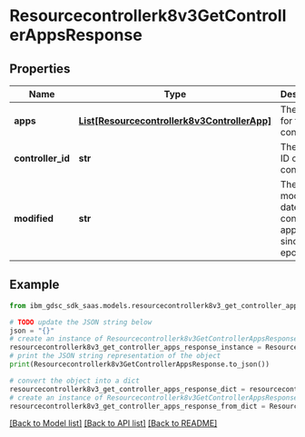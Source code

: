 # Resourcecontrollerk8v3GetControllerAppsResponse


## Properties

Name | Type | Description | Notes
------------ | ------------- | ------------- | -------------
**apps** | [**List[Resourcecontrollerk8v3ControllerApp]**](Resourcecontrollerk8v3ControllerApp.md) | The apps for the controller. | [optional] 
**controller_id** | **str** | The internal ID of the controller. | [optional] 
**modified** | **str** | The last modified date of the controller apps (ms since epoch). | [optional] 

## Example

```python
from ibm_gdsc_sdk_saas.models.resourcecontrollerk8v3_get_controller_apps_response import Resourcecontrollerk8v3GetControllerAppsResponse

# TODO update the JSON string below
json = "{}"
# create an instance of Resourcecontrollerk8v3GetControllerAppsResponse from a JSON string
resourcecontrollerk8v3_get_controller_apps_response_instance = Resourcecontrollerk8v3GetControllerAppsResponse.from_json(json)
# print the JSON string representation of the object
print(Resourcecontrollerk8v3GetControllerAppsResponse.to_json())

# convert the object into a dict
resourcecontrollerk8v3_get_controller_apps_response_dict = resourcecontrollerk8v3_get_controller_apps_response_instance.to_dict()
# create an instance of Resourcecontrollerk8v3GetControllerAppsResponse from a dict
resourcecontrollerk8v3_get_controller_apps_response_from_dict = Resourcecontrollerk8v3GetControllerAppsResponse.from_dict(resourcecontrollerk8v3_get_controller_apps_response_dict)
```
[[Back to Model list]](../README.md#documentation-for-models) [[Back to API list]](../README.md#documentation-for-api-endpoints) [[Back to README]](../README.md)


